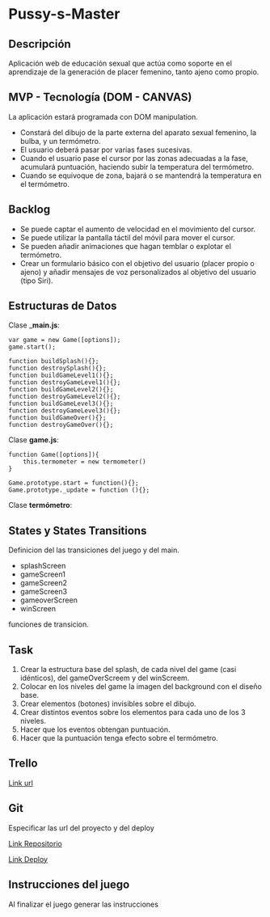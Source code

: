 # Pussy-s-Master

## Descripción

Aplicación web de educación sexual que actúa como soporte en el aprendizaje de la generación de placer femenino, tanto ajeno como propio. 

## MVP - Tecnología (DOM - CANVAS)

La aplicación estará programada con DOM manipulation.
- Constará del dibujo de la parte externa del aparato sexual femenino, la bulba, y un termómetro. 
- El usuario deberá pasar por varias fases sucesivas. 
- Cuando el usuario pase el cursor por las zonas adecuadas a la fase, acumulará puntuación, haciendo subir la temperatura del termómetro. 
- Cuando se equivoque de zona, bajará o se mantendrá la temperatura en el termómetro.

## Backlog

- Se puede captar el aumento de velocidad en el movimiento del cursor.
- Se puede utilizar la pantalla táctil del móvil para mover el cursor.
- Se pueden añadir animaciones que hagan temblar o explotar el termómetro. 
- Crear un formulario básico con el objetivo del usuario (placer propio o ajeno) y añadir mensajes de voz personalizados al objetivo del usuario (tipo Siri).

##  Estructuras de Datos

Clase ___main.js__:
```javascript.
var game = new Game([options]);
game.start();

function buildSplash(){};
function destroySplash(){};
function buildGameLevel1(){};
function destroyGameLevel1(){};
function buildGameLevel2(){};
function destroyGameLevel2(){};
function buildGameLevel3(){};
function destroyGameLevel3(){};
function buildGameOver(){};
function destroyGameOver(){};
```

Clase __game.js__:
```javascript.
function Game([options]){
    this.termometer = new termometer()
}

Game.prototype.start = function(){};
Game.prototype._update = function (){};
```

Clase __termómetro__:


## States y States Transitions

Definicion del las transiciones del juego y del main.

- splashScreen
- gameScreen1
- gameScreen2
- gameScreen3
- gameoverScreen
- winScreen

funciones de transicion.

## Task

1. Crear la estructura base del splash, de cada nivel del game (casi idénticos), del gameOverScreem y del winScreem.
2. Colocar en los niveles del game la imagen del background con el diseño base.
2. Crear elementos (botones) invisibles sobre el dibujo.
3. Crear distintos eventos sobre los elementos para cada uno de los 3 niveles.
4. Hacer que los eventos obtengan puntuación.
5. Hacer que la puntuación tenga efecto sobre el termómetro.

## Trello

[Link url](https://trello.com/b/iqfhvaAx/proyecto1-devweb)

## Git

Especificar las url del proyecto y del deploy

[Link Repositorio](https://github.com/agaesnk/Pussy-s-Master/tree/master)

[Link Deploy](http://github.com)

## Instrucciones del juego 

Al finalizar el juego generar las instrucciones


